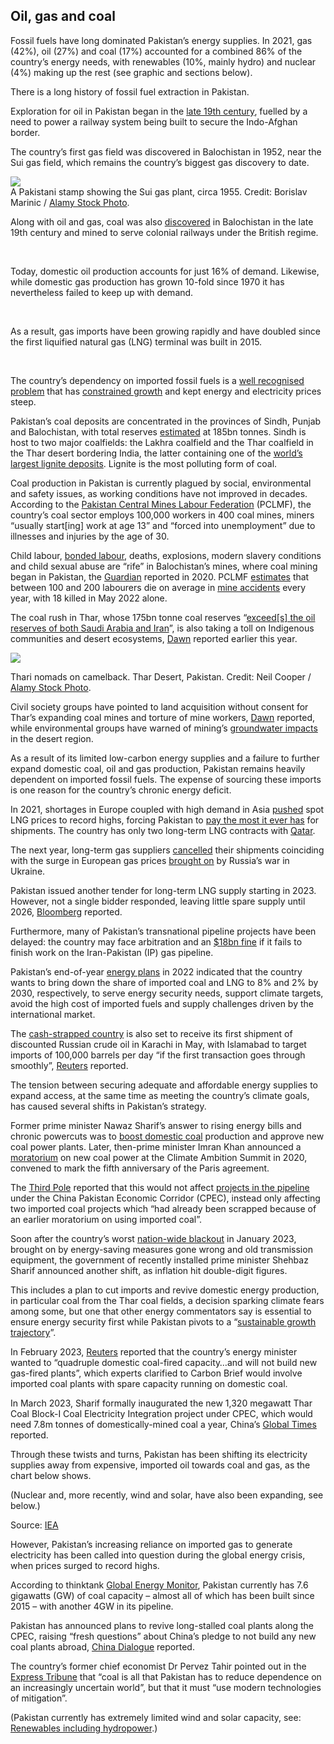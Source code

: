 ## Oil, gas and coal

Fossil fuels have long dominated Pakistan’s energy supplies. In 2021, gas (42%), oil (27%) and coal (17%) accounted for a combined 86% of the country’s energy needs, with renewables (10%, mainly hydro) and nuclear (4%) making up the rest (see graphic and sections below).

There is a long history of fossil fuel extraction in Pakistan.

Exploration for oil in Pakistan began in the [late 19th century](https://www.lyellcollection.org/doi/10.1144/GSL.SP.1990.050.01.31), fuelled by a need to power a railway system being built to secure the Indo-Afghan border. 

The country’s first gas field was discovered in Balochistan in 1952, near the Sui gas field, which remains the country’s biggest gas discovery to date.

<div>

<div class="inset">
    <img src="images/inline/sui-gas-pakistan-2G8NR6R.webp">
    <figcaption>A Pakistani stamp showing the Sui gas plant, circa 1955. Credit: Borislav Marinic / <a href="https://www.alamy.com/">Alamy Stock Photo</a>.</figcaption>
</div>

<p>Along with oil and gas, coal was also <a href="https://www.dawn.com/news/371000/pakistan-s-coal-resources">discovered</a> in Balochistan in the late 19th century and mined to serve colonial railways under the British regime.</p><br>

<p>Today, domestic oil production accounts for just 16% of demand. Likewise, while domestic gas production has grown 10-fold since 1970 it has nevertheless failed to keep up with demand.</p><br>

<p>As a result, gas imports have been growing rapidly and have doubled since the first liquified natural gas (LNG) terminal was built in 2015.</p><br>

<p>The country’s dependency on imported fossil fuels is a <a href="https://www.adb.org/sites/default/files/publication/535821/adbi-wp1024.pdf">well recognised problem</a> that has <a href="https://www.bqprime.com/gadfly/pakistan-s-political-crisis-is-an-energy-crisis-too-wind-solar-would-help">constrained growth</a> and kept energy and electricity prices steep.</p>

</div>

Pakistan’s coal deposits are concentrated in the provinces of Sindh, Punjab and Balochistan, with total reserves [estimated](https://www.gem.wiki/Pakistan_and_coal) at 185bn tonnes. Sindh is host to two major coalfields: the Lakhra coalfield and the Thar coalfield in the Thar desert bordering India, the latter containing one of the [world’s largest lignite deposits](https://iopscience.iop.org/article/10.1088/1742-6596/989/1/012004/pdf). Lignite is the most polluting form of coal. 

Coal production in Pakistan is currently plagued by social, environmental and safety issues, as working conditions have not improved in decades. According to the [Pakistan Central Mines Labour Federation](https://www.industriall-union.org/pakistans-deadly-coal-mines) (PCLMF), the country’s coal sector employs 100,000 workers in 400 coal mines, miners “usually start[ing] work at age 13” and “forced into unemployment” due to illnesses and injuries by the age of 30.

Child labour, [bonded labour](https://www.ilo.org/wcmsp5/groups/public/---ed_norm/---declaration/documents/publication/wcms_082032.pdf), deaths, explosions, modern slavery conditions and child sexual abuse are “rife” in Balochistan’s mines, where coal mining began in Pakistan, the [Guardian](https://www.theguardian.com/global-development/2020/feb/19/coal-workers-are-orphans-the-children-and-slaves-mining-pakistans-coal) reported in 2020. PCLMF [estimates](https://peoplesdispatch.org/2019/01/23/coal-miners-protest-against-continues-in-pakistan-against-mine-deaths/) that between 100 and 200 labourers die on average in [mine accidents](https://timesofindia.indiatimes.com/world/pakistan/six-killed-in-coal-mine-explosion-in-pakistan/articleshow/95982047.cms) every year, with 18 killed in May 2022 alone.

The coal rush in Thar, whose 175bn tonne coal reserves “[exceed[s] the oil reserves of both Saudi Arabia and Iran](https://www.theigc.org/blogs/how-power-capitalism-and-politics-are-perpetuating-coal-use-pakistan)”, is also taking a toll on Indigenous communities and desert ecosystems, [Dawn](https://www.dawn.com/news/1743740) reported earlier this year. 

<img class="inline" src="images/inline/thari-nomads-pakistan-D38FYJ.webp"/>
<p class="caption">Thari nomads on camelback. Thar Desert, Pakistan. Credit: Neil Cooper / <a href="https://www.alamy.com/">Alamy Stock Photo</a>.</p>

Civil society groups have pointed to land acquisition without consent for Thar’s expanding coal mines and torture of mine workers, [Dawn](https://www.dawn.com/news/1646493) reported, while environmental groups have warned of mining’s [groundwater impacts](https://www.dawn.com/news/1573293) in the desert region.

As a result of its limited low-carbon energy supplies and a failure to further expand domestic coal, oil and gas production, Pakistan remains heavily dependent on imported fossil fuels. The expense of sourcing these imports is one reason for the country’s chronic energy deficit.

In 2021, shortages in Europe coupled with high demand in Asia [pushed](https://www.mckinsey.com/industries/oil-and-gas/our-insights/oil-and-gas-blog/reflecting-on-2021-global-lng-and-european-pipeline-flows) spot LNG prices to record highs, forcing Pakistan to [pay the most it ever has](https://www.aljazeera.com/economy/2021/9/28/pakistans-dependence-on-natural-gas-is-turning-into-a-nightmare) for shipments. The country has only two long-term LNG contracts with [Qatar](https://www.dawn.com/news/1609619).

The next year, long-term gas suppliers [cancelled](https://www.bloomberg.com/news/articles/2022-02-17/pakistan-may-buy-lng-spot-cargoes-to-cover-canceled-shipments?leadSource=uverify%20wall) their shipments coinciding with the surge in European gas prices [brought on](https://www.carbonbrief.org/qa-what-does-russias-invasion-of-ukraine-mean-for-energy-and-climate-change/) by Russia’s war in Ukraine.

Pakistan issued another tender for long-term LNG supply starting in 2023. However, not a single bidder responded, leaving little spare supply until 2026, [Bloomberg](https://www.bloomberg.com/news/articles/2022-10-03/pakistan-fails-to-secure-lng-deal-in-latest-hit-to-fuel-supply#xj4y7vzkg) reported. 

Furthermore, many of Pakistan’s transnational pipeline projects have been delayed: the country may face arbitration and an [$18bn fine](https://www.dawn.com/news/1740131) if it fails to finish work on the Iran-Pakistan (IP) gas pipeline.

Pakistan’s end-of-year [energy plans](https://nepra.org.pk/licensing/Licences/IGCEP/IGCEP%202022-31%20.pdf) in 2022 indicated that the country wants to bring down the share of imported coal and LNG to 8% and 2% by 2030, respectively, to serve energy security needs, support climate targets, avoid the high cost of imported fuels and supply challenges driven by the international market.

The [cash-strapped country](https://www.livemint.com/news/world/pakistans-economic-crisis-gets-worse-external-debt-surges-by-38-11678248570775.html) is also set to receive its first shipment of discounted Russian crude oil in Karachi in May, with Islamabad to target imports of 100,000 barrels per day “if the first transaction goes through smoothly”, [Reuters](https://www.reuters.com/markets/commodities/pakistan-all-set-get-discounted-russian-oil-pm-says-2023-04-27/) reported.

The tension between securing adequate and affordable energy supplies to expand access, at the same time as meeting the country’s climate goals, has caused several shifts in Pakistan’s strategy.

Former prime minister Nawaz Sharif’s answer to rising energy bills and chronic powercuts was to [boost domestic coal](https://www.thethirdpole.net/en/energy/pakistan-boosts-coal-production-to-ease-power-shortages/) production and approve new coal power plants. Later, then-prime minister Imran Khan announced a [moratorium](https://www.climatechangenews.com/2020/12/16/pakistan-signals-coal-power-exit-potential-model-chinas-belt-road/) on new coal power at the Climate Ambition Summit in 2020, convened to mark the fifth anniversary of the Paris agreement.

The [Third Pole](https://www.thethirdpole.net/en/energy/scrapping-imported-coal-projects-pakistan-fails-to-let-go-of-local-lignite/) reported that this would not affect [projects in the pipeline](https://www.thethirdpole.net/en/energy/opinion-is-pakistan-really-phasing-out-coal/) under the China Pakistan Economic Corridor (CPEC), instead only affecting two imported coal projects which “had already been scrapped because of an earlier moratorium on using imported coal”.

Soon after the country’s worst [nation-wide blackout](https://www.washingtonpost.com/world/2023/01/24/pakistan-power-cuts-blackout-economy/) in January 2023, brought on by energy-saving measures gone wrong and old transmission equipment, the government of recently installed prime minister Shehbaz Sharif announced another shift, as inflation hit double-digit figures.

This includes a plan to cut imports and revive domestic energy production, in particular coal from the Thar coal fields, a decision sparking climate fears among some, but one that other energy commentators say is essential to ensure energy security first while Pakistan pivots to a “[sustainable growth trajectory](https://sabahnews.net/english/news/energy-for-the-future-ammar-habib-khan/)”.

In February 2023, [Reuters](https://www.reuters.com/business/energy/pakistan-plans-quadruple-domestic-coal-fired-power-move-away-gas-2023-02-13/) reported that the country’s energy minister wanted to “quadruple domestic coal-fired capacity…and will not build new gas-fired plants”, which experts clarified to Carbon Brief would involve imported coal plants with spare capacity running on domestic coal.

In March 2023, Sharif formally inaugurated the new 1,320 megawatt Thar Coal Block-I Coal Electricity Integration project under CPEC, which would need 7.8m tonnes of domestically-mined coal a year, China’s [Global Times](https://www.globaltimes.cn/page/202303/1287903.shtml) reported.

Through these twists and turns, Pakistan has been shifting its electricity supplies away from expensive, imported oil towards coal and gas, as the chart below shows.

(Nuclear and, more recently, wind and solar, have also been expanding, see below.)

<div class="box">
<img class="inline" src="images/electricity-production-pakistan-01.png" alt=""/>
<div class="source">Source: <a href="https://www.iea.org/data-and-statistics">IEA</a></div>
</div>

However, Pakistan’s increasing reliance on imported gas to generate electricity has been called into question during the global energy crisis, when prices surged to record highs.

According to thinktank [Global Energy Monitor](https://docs.google.com/spreadsheets/d/1_6AkrRZOn3ZXhSV9O6tZnX-m7aJsfG9HiQ_iEqBkbW8/edit#gid=1228809590), Pakistan currently has 7.6 gigawatts (GW) of coal capacity – almost all of which has been built since 2015 – with another 4GW in its pipeline.

Pakistan has announced plans to revive long-stalled coal plants along the CPEC, raising “fresh questions” about China’s pledge to not build any new coal plants abroad, [China Dialogue](https://chinadialogue.net/en/energy/coal-returns-to-the-china-pakistan-economic-corridor/) reported.

The country’s former chief economist Dr Pervez Tahir pointed out in the [Express Tribune](https://tribune.com.pk/story/2402860/there-is-more-to-thar-coal-than-power) that “coal is all that Pakistan has to reduce dependence on an increasingly uncertain world”, but that it must “use modern technologies of mitigation”.

(Pakistan currently has extremely limited wind and solar capacity, see: [Renewables including hydropower](#renewables-including-hydropower).)

